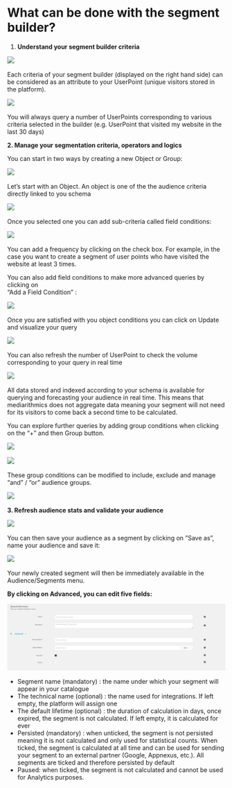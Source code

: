 # What can be done with the segment builder?

1. **Understand your segment builder criteria**

![](https://lh3.googleusercontent.com/ManXT67bG3J05ws1iCbCvPhgLxoF_UDpBybTwAq_34DpWJJrXQrpXaCa4jTCc7yVqbkpNNsfrCFmXfom3j8h0AwaDMH8iE-pW1RDjuM9XrBdDLxPDM-yljeCDRnDKA)

Each criteria of your segment builder \(displayed on the right hand side\) can be considered as an attribute to your UserPoint \(unique visitors stored in the platform\).

![](https://lh6.googleusercontent.com/dWka_2H6P1KDLD_AjUBztpOuu3D3X7J3Z7HR-dGJrCX3qUohYbtRGyYDDbKwbg2g7M7kPjJSTTbSIJ-Quc6fwC2he5mVd59Wr7StEBnunVMYzeIr_Kq2NpuMef_5Rg)

You will always query a number of UserPoints corresponding to various criteria selected in the builder \(e.g. UserPoint that visited my website in the last 30 days\)  


**2. Manage your segmentation criteria, operators and logics**

You can start in two ways by creating a new Object or Group:

![](https://lh5.googleusercontent.com/L6rcj34A-OVn_ZdeZBXHFpUfIbF37obULAS5OqoYG3kfpTv2iNgxAZQXyP-PPC5tb5iAKCWOlOKMECQiMLt1FBG2CEGYvEO5GNJ9fQKBKMUc6UPe66_DeePC-mYYZQ)

Let’s start with an Object. An object is one of the the audience criteria directly linked to you schema

![](https://lh6.googleusercontent.com/JtMppJflUP-oRwo9lnzfiYdR9LTb3LuC74HrK8xIQ75hz46wVrOcYYmWwvUjhwraS48x7T4_yd8YrHNDdX99tH9h7Uw5qIYEhKH2OwYBKIl4FShLf1FN82y3gOKkQQ)

Once you selected one you can add sub-criteria called field conditions:

![](https://lh6.googleusercontent.com/OWQGlD7sNrpSk7_9OlirH8Nmk13Hhv5OrOekwp5hmUGnLB_yIrInr88zhumQgu2faALTpkfd_-mbniAdmQ4EpM_hfIEGI0X0rg_tMXnDxmAZJiHWxdFpFxDwAz_pSA)

You can add a frequency by clicking on the check box. For example, in the case you want to create a segment of user points who have visited the website at least 3 times. 

You can also add field conditions to make more advanced queries by clicking on   
“Add a Field Condition” :

![](https://lh5.googleusercontent.com/daBN62dOEZSYiV0Ve8w_m7FX5v8bt_qL-P0NYZ_TUal1xSaPix0_qIalJKZvdpDaMZ4rXII-xnV4IpoBT0iCLOFl2ZhGTZDVYeSbIfChm2AHoAUyk0n3GpWwRt4Wuw)

Once you are satisfied with you object conditions you can click on Update and visualize your query 

![](https://lh4.googleusercontent.com/bmWIlfz1u_wlWderMgppBECz-9NOTvrtu_SmliXaugLHjt1pvwYEnW-goPmZdrba9Q-xnVBuCfD2NF1dyljoakwRLQTMDssr4C7mF6WaZimavBNHmfYdzdG2iuB-Cg)

You can also refresh the number of UserPoint to check the volume corresponding to your query in real time

![](https://lh4.googleusercontent.com/B2UgtkZxwZQ8_LzyKBx2G0Fpsxa9zX86A7QEKGEfFxuQhjuRkwgyU-BqUGvGenEu1PbyWVnBoF1zXrMawceTQzybWGrg4AqwqHL762EbNKVK0LlgyKwIRft3V7iYWg)

All data stored and indexed according to your schema is available for querying and forecasting your audience in real time. This means that mediarithmics does not aggregate data meaning your segment will not need for its visitors to come back a second time to be calculated.

You can explore further queries by adding group conditions when clicking on the “+” and then Group button.

![](https://lh4.googleusercontent.com/IIxhGeBdtOPISYbF-0TBBsiUu9F7ONIcXPXEhk5qYwL_FcLBTNyDNny5Urd5fzwRB-LfZxrZ19KxZDmw-B_vLgGdjqzwrF4z5v1pB5-8UFzZuRKwpL67E2lK6YRJJg)

![](https://lh6.googleusercontent.com/frRB_kjmCVxq_gLRw06GowVbATgY-rve_z4WPQxsvpITeD5rsNZowsK6dKz4dSK3EFENLHnNxO3_CNur8JJzBv9d6uClhGO0en4pd58AbFN62h7BSIDHpucQvpzJug)

These group conditions can be modified to include, exclude and manage “and” / “or” audience groups.

![](https://lh6.googleusercontent.com/vmgDi3Nt9oQzPH_C4N-6wpt-0hKdQylKFhJJE-2FYuuEOaTxzVQxzYW-kZat1DfRlfItKvbtldWuJnFXImxNi9jZXupIbFFu3FtVDWtvLK9WLw9yBmuSg1c99c1CQw)



**3. Refresh audience stats and validate your audience**

![](https://lh6.googleusercontent.com/ScCworaVSX6ny-EjcIjoWzA_-U2VQlHepquNj0oQ0XB2Bl968SWZc2_GErNpmhyt6tbYSXb4vUQdRoTpxaZDsi_nLOWZd6FbPPZnsTrymfVJPnYUFdM0q0VuZ0zCqA)

You can then save your audience as a segment by clicking on ”Save as”, name your audience and save it:

![](https://lh5.googleusercontent.com/xXmjBsDArEKS3HrxilBeitr-yI3Nj4QyfJH3Ty3JztcVJa-mnCxodyXks_5r2-UuR0Zf7SKt4WnZDv172HJOyf37GXR3G6soWig4XvQmEsJ3TnA98AyKz9KwZKFkYg)

Your newly created segment will then be immediately available in the Audience/Segments menu.

**By clicking on Advanced, you can edit five fields:**

![](../.gitbook/assets/capture-de-cran-2020-11-13-a-11.29.42.png)

* Segment name \(mandatory\) : the name under which your segment will appear in your catalogue
* The technical name \(optional\) : the name used for integrations. If left empty, the platform will assign one
* The default lifetime \(optional\) : the duration of calculation in days, once expired, the segment is not calculated. If left empty, it is calculated for ever
* Persisted \(mandatory\) : when unticked, the segment is not persisted meaning it is not calculated and only used for statistical counts. When ticked, the segment is calculated at all time and can be used for sending your segment to an external partner \(Google, Appnexus, etc.\). All segments are ticked and therefore persisted by default
* Paused: when ticked, the segment is not calculated and cannot be used for Analytics purposes.

